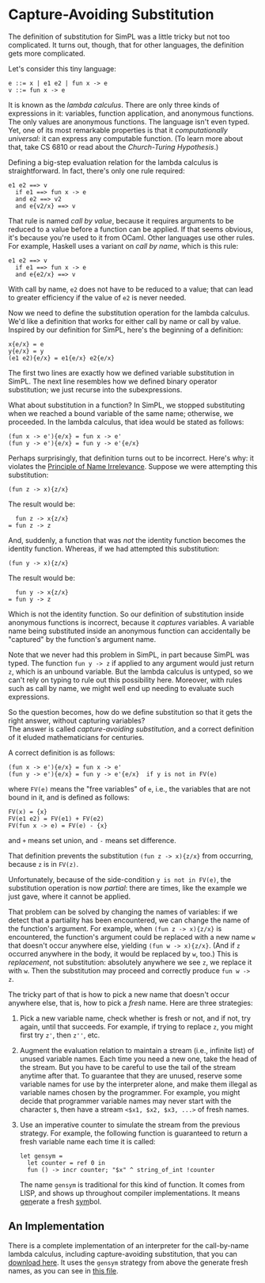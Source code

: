 # Capture-Avoiding Substitution

The definition of substitution for SimPL was a little tricky
but not too complicated. It turns out, though, that for 
other languages, the definition gets more complicated.

Let's consider this tiny language:
```
e ::= x | e1 e2 | fun x -> e
v ::= fun x -> e
```
It is known as the *lambda calculus*.  There are only three kinds of
expressions in it:  variables, function application, and anonymous
functions.  The only values are anonymous functions.  The language isn't
even typed.  Yet, one of its most remarkable properties is that it
*computationally universal:*  it can express any computable function. 
(To learn more about that, take CS 6810 or read about the *Church-Turing
Hypothesis*.)

Defining a big-step evaluation relation for the lambda calculus is
straightforward.  In fact, there's only one rule required:
```
e1 e2 ==> v
  if e1 ==> fun x -> e
  and e2 ==> v2
  and e{v2/x} ==> v
```
That rule is named *call by value*, because it requires arguments
to be reduced to a value before a function can be applied.  If that
seems obvious, it's because you're used to it from OCaml.  Other
languages use other rules.  For example, Haskell uses a variant
on *call by name*, which is this rule:
```
e1 e2 ==> v
  if e1 ==> fun x -> e
  and e{e2/x} ==> v
```
With call by name, `e2` does not have to be reduced to a value;
that can lead to greater efficiency if the value of `e2` is never
needed.  

Now we need to define the substitution operation for the lambda
calculus.  We'd like a definition that works for either call by
name or call by value.  Inspired by our definition for SimPL, here's
the beginning of a definition:
```
x{e/x} = e
y{e/x} = y
(e1 e2){e/x} = e1{e/x} e2{e/x}
```
The first two lines are exactly how we defined variable substitution
in SimPL.  The next line resembles how we defined binary operator
substitution; we just recurse into the subexpressions.

What about substitution in a function?  In SimPL, we stopped
substituting when we reached a bound variable of the same name;
otherwise, we proceeded.  In the lambda calculus, that
idea would be stated as follows:
```
(fun x -> e'){e/x} = fun x -> e'
(fun y -> e'){e/x} = fun y -> e'{e/x}
```
Perhaps surprisingly, that definition turns out to be incorrect.
Here's why:  it violates the [Principle of Name Irrelevance](../basics/scope.html).
Suppose we were attempting this substitution:
```
(fun z -> x){z/x}
```
The result would be:
```
  fun z -> x{z/x}
= fun z -> z
```
And, suddenly, a function that was *not* the identity function
becomes the identity function.  Whereas, if we had attempted
this substitution:
```
(fun y -> x){z/x}
```
The result would be:
```
  fun y -> x{z/x}
= fun y -> z
```
Which is not the identity function.  So our definition of
substitution inside anonymous functions is incorrect, because
it *captures* variables.  A variable name being substituted
inside an anonymous function can accidentally be "captured"
by the function's argument name.

Note that we never had this problem in SimPL, in part because SimPL
was typed.  The function `fun y -> z` if applied to any argument
would just return `z`, which is an unbound variable.  But the
lambda calculus is untyped, so we can't rely on typing to rule
out this possibility here.  Moreover, with rules such as call
by name, we might well end up needing to evaluate such expressions.

So the question becomes, how do we define substitution so that
it gets the right answer, without capturing variables?  
The answer is called *capture-avoiding substitution*,
and a correct definition of it eluded mathematicians for
centuries.

A correct definition is as follows:
```
(fun x -> e'){e/x} = fun x -> e'
(fun y -> e'){e/x} = fun y -> e'{e/x}  if y is not in FV(e)
```
where `FV(e)` means the "free variables" of `e`, i.e., the variables
that are not bound in it, and is defined as follows:
```
FV(x) = {x}
FV(e1 e2) = FV(e1) + FV(e2)
FV(fun x -> e) = FV(e) - {x}
```
and `+` means set union, and `-` means set difference.

That definition prevents the substitution `(fun z -> x){z/x}` from
occurring, because `z` is in `FV(z)`.

Unfortunately, because of the side-condition `y is not in FV(e)`,
the substitution operation is now *partial*:  there are times,
like the example we just gave, where it cannot be applied.

That problem can be solved by changing the names of variables:
if we detect that a partiality has been encountered, we can
change the name of the function's argument.  For example, when
`(fun z -> x){z/x}` is encountered, the function's argument
could be replaced with a new name `w` that doesn't occur anywhere else,
yielding `(fun w -> x){z/x}`.  (And if `z` occurred anywhere in the body,
it would be replaced by `w`, too.)  This is *replacement*, not substitution:
absolutely anywhere we see `z`, we replace it with `w`.  Then the 
substitution may proceed and correctly produce `fun w -> z`.

The tricky part of that is how to pick a new name that doesn't occur anywhere else,
that is, how to pick a *fresh* name.  Here are three strategies:

1. Pick a new variable name, check whether is fresh or not,
  and if not, try again, until that succeeds.  For example, if trying to replace 
  `z`, you might first try `z'`, then `z''`, etc.
  
1. Augment the evaluation relation to maintain a stream (i.e., infinite list)
   of unused variable names.  Each time you need a new one, take the head of the
   stream.  But you have to be careful to use the tail of the stream anytime after
   that.  To guarantee that they are unused, reserve some variable names for use
   by the interpreter alone, and make them illegal as variable names chosen
   by the programmer.  For example, you might decide that programmer variable
   names may never start with the character `$`, then have a stream 
   `<$x1, $x2, $x3, ...>` of fresh names.
   
1. Use an imperative counter to simulate the stream from the previous strategy.
   For example, the following function is guaranteed to return a fresh
   variable name each time it is called:
   ```
   let gensym =
     let counter = ref 0 in
     fun () -> incr counter; "$x" ^ string_of_int !counter
   ```
   The name `gensym` is traditional for this kind of function.  It comes from LISP,
   and shows up throughout compiler implementations.
   It means <u>gen</u>erate a fresh <u>sym</u>bol.  
   
## An Implementation

There is a complete implementation of an interpreter for the call-by-name
lambda calculus, including capture-avoiding substitution, that you
can [download here](lambda-subst.zip).  It uses the `gensym` strategy from
above the generate fresh names, as you can see in [this file](lambda-subst/main.ml).
